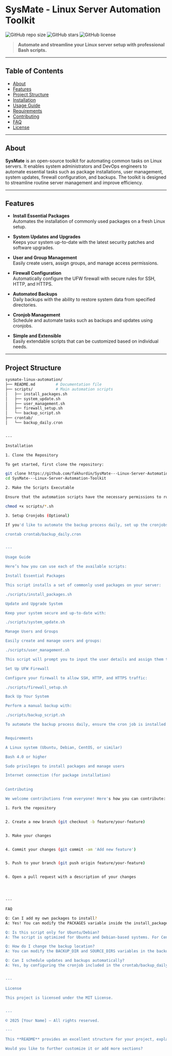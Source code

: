 # **SysMate - Linux Server Automation Toolkit**

![GitHub repo size](https://img.shields.io/github/repo-size/fakhurdin/SysMate---Linux-Server-Automation-Toolkit)
![GitHub stars](https://img.shields.io/github/stars/fakhurdin/SysMate---Linux-Server-Automation-Toolkit)
![GitHub license](https://img.shields.io/github/license/fakhurdin/SysMate---Linux-Server-Automation-Toolkit)

> **Automate and streamline your Linux server setup with professional Bash scripts.**

---

## Table of Contents

- [About](#about)
- [Features](#features)
- [Project Structure](#project-structure)
- [Installation](#installation)
- [Usage Guide](#usage-guide)
- [Requirements](#requirements)
- [Contributing](#contributing)
- [FAQ](#faq)
- [License](#license)

---

## About

**SysMate** is an open-source toolkit for automating common tasks on Linux servers. It enables system administrators and DevOps engineers to automate essential tasks such as package installations, user management, system updates, firewall configuration, and backups. The toolkit is designed to streamline routine server management and improve efficiency.

---

## Features

- **Install Essential Packages**  
  Automates the installation of commonly used packages on a fresh Linux setup.
  
- **System Updates and Upgrades**  
  Keeps your system up-to-date with the latest security patches and software upgrades.
  
- **User and Group Management**  
  Easily create users, assign groups, and manage access permissions.

- **Firewall Configuration**  
  Automatically configure the UFW firewall with secure rules for SSH, HTTP, and HTTPS.

- **Automated Backups**  
  Daily backups with the ability to restore system data from specified directories.

- **Cronjob Management**  
  Schedule and automate tasks such as backups and updates using cronjobs.

- **Simple and Extensible**  
  Easily extendable scripts that can be customized based on individual needs.

---

## Project Structure

```bash
sysmate-linux-automation/
├── README.md         # Documentation file
├── scripts/          # Main automation scripts
│   ├── install_packages.sh   
│   ├── system_update.sh      
│   ├── user_management.sh    
│   ├── firewall_setup.sh     
│   └── backup_script.sh      
├── crontab/          
│   └── backup_daily.cron     


---

Installation

1. Clone the Repository

To get started, first clone the repository:

git clone https://github.com/fakhurdin/SysMate---Linux-Server-Automation-Toolkit.git
cd SysMate---Linux-Server-Automation-Toolkit

2. Make the Scripts Executable

Ensure that the automation scripts have the necessary permissions to run:

chmod +x scripts/*.sh

3. Setup Cronjobs (Optional)

If you'd like to automate the backup process daily, set up the cronjobs:

crontab crontab/backup_daily.cron


---

Usage Guide

Here’s how you can use each of the available scripts:

Install Essential Packages

This script installs a set of commonly used packages on your server:

./scripts/install_packages.sh

Update and Upgrade System

Keep your system secure and up-to-date with:

./scripts/system_update.sh

Manage Users and Groups

Easily create and manage users and groups:

./scripts/user_management.sh

This script will prompt you to input the user details and assign them to groups.

Set Up UFW Firewall

Configure your firewall to allow SSH, HTTP, and HTTPS traffic:

./scripts/firewall_setup.sh

Back Up Your System

Perform a manual backup with:

./scripts/backup_script.sh

To automate the backup process daily, ensure the cron job is installed (as shown in the installation section).


Requirements

A Linux system (Ubuntu, Debian, CentOS, or similar)

Bash 4.0 or higher

Sudo privileges to install packages and manage users

Internet connection (for package installation)
 

Contributing

We welcome contributions from everyone! Here's how you can contribute:

1. Fork the repository


2. Create a new branch (git checkout -b feature/your-feature)


3. Make your changes


4. Commit your changes (git commit -am 'Add new feature')


5. Push to your branch (git push origin feature/your-feature)


6. Open a pull request with a description of your changes




---

FAQ

Q: Can I add my own packages to install?
A: Yes! You can modify the PACKAGES variable inside the install_packages.sh script to add any package you'd like to install.

Q: Is this script only for Ubuntu/Debian?
A: The script is optimized for Ubuntu and Debian-based systems. For CentOS or RHEL-based systems, you may need to adjust package managers (yum/dnf).

Q: How do I change the backup location?
A: You can modify the BACKUP_DIR and SOURCE_DIRS variables in the backup_script.sh file to specify your backup and source directories.

Q: Can I schedule updates and backups automatically?
A: Yes, by configuring the cronjob included in the crontab/backup_daily.cron file, you can automate daily backups.


---

License

This project is licensed under the MIT License.


---

© 2025 [Your Name] — All rights reserved.

---

This **README** provides an excellent structure for your project, explaining the purpose, features, usage instructions, and setup process. You can replace the placeholders like the name or images with the actual information as needed.

Would you like to further customize it or add more sections?

